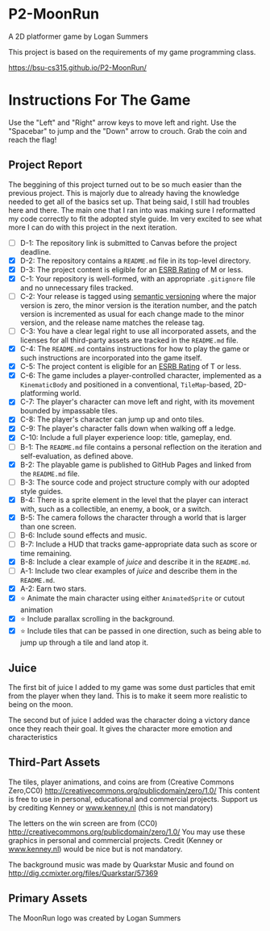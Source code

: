 # P2-MoonRun
A 2D platformer game by Logan Summers

This project is based on the requirements of my game programming class.

https://bsu-cs315.github.io/P2-MoonRun/

# Instructions For The Game
Use the "Left" and "Right" arrow keys to move left and right. Use the "Spacebar" to jump and the "Down" arrow to crouch. Grab the coin and reach the flag!

## Project Report
The beggining of this project turned out to be so much easier than the previous project. This is majorly due to already having the knowledge needed to get all of the basics set up. That being said, I still had troubles here and there. The main one that I ran into was making sure I reformatted my code correctly to fit the adopted style guide. Im very excited to see what more I can do with this project in the next iteration.

- [ ] D-1: The repository link is submitted to Canvas before the project deadline.
- [X] D-2: The repository contains a <code>README.md</code> file in its top-level directory.
- [X] D-3: The project content is eligible for an <a href="https://www.esrb.org/ratings-guide/">ESRB Rating</a> of M or less.
- [X] C-1: Your repository is well-formed, with an appropriate <code>.gitignore</code> file and no unnecessary files tracked.
- [ ] C-2: Your release is tagged using <a href="https://semver.org/">semantic versioning</a> where the major version is zero, the minor version is the iteration number, and the patch version is incremented as usual for each change made to the minor version, and the release name matches the release tag.
- [ ] C-3: You have a clear legal right to use all incorporated assets, and the licenses for all third-party assets are tracked in the <code>README.md</code> file.
- [X] C-4: The <code>README.md</code> contains instructions for how to play the game or such instructions are incorporated into the game itself.
- [X] C-5: The project content is eligible for an <a href="https://www.esrb.org/ratings-guide/">ESRB Rating</a> of T or less.
- [X] C-6: The game includes a player-controlled character, implemented as a <code>KinematicBody</code> and positioned in a conventional, <code>TileMap</code>-based, 2D-platforming world.
- [X] C-7: The player's character can move left and right, with its movement bounded by impassable tiles.
- [X] C-8: The player's character can jump up and onto tiles.
- [X] C-9: The player's character falls down when walking off a ledge.
- [X] C-10: Include a full player experience loop: title, gameplay, end.
- [ ] B-1: The <code>README.md</code> file contains a personal reflection on the iteration and self-evaluation, as defined above.
- [X] B-2: The playable game is published to GitHub Pages and linked from the <code>README.md</code> file.
- [ ] B-3: The source code and project structure comply with our adopted style guides.
- [X] B-4: There is a sprite element in the level that the player can interact with, such as a collectible, an enemy, a book, or a switch.
- [X] B-5: The camera follows the character through a world that is larger than one screen.
- [ ] B-6: Include sound effects and music.
- [ ] B-7: Include a HUD that tracks game-appropriate data such as score or time remaining.
- [X] B-8: Include a clear example of <em>juice</em> and describe it in the <code>README.md</code>.
- [ ] A-1: Include two clear examples of <em>juice</em> and describe them in the <code>README.md</code>.
- [X] A-2: Earn two stars.
- [X] ⭐ Animate the main character using either <code>AnimatedSprite</code> or cutout animation
- [X] ⭐ Include parallax scrolling in the background.
- [X] ⭐ Include tiles that can be passed in one direction, such as being able to jump up through a tile and land atop it.

## Juice
The first bit of juice I added to my game was some dust particles that emit from the player when they land. This is to make it seem more realistic to being on the moon. 

The second but of juice I added was the character doing a victory dance once they reach their goal. It gives the character more emotion and characteristics

## Third-Part Assets
The tiles, player animations, and coins are from (Creative Commons Zero,CC0) http://creativecommons.org/publicdomain/zero/1.0/ This content is free to use in personal, educational and commercial projects. Support us by crediting Kenney or www.kenney.nl (this is not mandatory)

The letters on the win screen are from (CC0) http://creativecommons.org/publicdomain/zero/1.0/ You may use these graphics in personal and commercial projects. Credit (Kenney or www.kenney.nl) would be nice but is not mandatory.

The background music was made by Quarkstar Music and found on http://dig.ccmixter.org/files/Quarkstar/57369

## Primary Assets
The MoonRun logo was created by Logan Summers